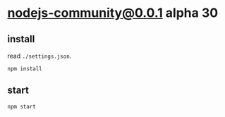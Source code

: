 # nodejs-community@0.0.1 alpha 30


## install
read `./settings.json`.
```
npm install
```


## start
```
npm start
```